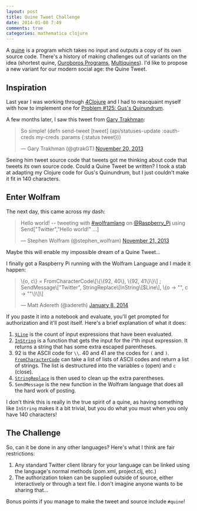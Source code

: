 ```yaml
---
layout: post
title: Quine Tweet Challenge
date: 2014-01-08 7:49
comments: true
categories: mathematica clojure
---
```

A [quine](http://en.wikipedia.org/wiki/Quine_\(computing\)) is a program which takes no input and outputs a copy of its own source code.  There's a history of making challenges out of variants on the idea (shortest quine, [Ouroboros Programs](http://en.wikipedia.org/wiki/Quine_\(computing\)#Ouroboros_Programs), [Multiquines](http://en.wikipedia.org/wiki/Quine_\(computing\)#Multiquines)).  I'd like to propose a new variant for our modern social age: the Quine Tweet.

## Inspiration

Last year I was working through [4Clojure](http://www.4clojure.com/) and I had to reacquaint myself with how to implement one for [Problem #125: Gus's Quinundrum](http://www.4clojure.com/problem/125).

A few months later, I saw this tweet from [Gary Trakhman](https://twitter.com/gtrakGT):

<blockquote class="twitter-tweet" lang="en"><p>So simple!&#10;(defn send-tweet&#10;  [tweet]&#10;  (api/statuses-update :oauth-creds my-creds&#10;                       :params {:status tweet}))</p>&mdash; Gary Trakhman (@gtrakGT) <a href="https://twitter.com/gtrakGT/statuses/403227496352862208">November 20, 2013</a></blockquote>
<script async src="//platform.twitter.com/widgets.js" charset="utf-8"></script>

Seeing him tweet source code that tweets got me thinking about code that tweets its own source code.  Could a Quine Tweet be written?  I took a stab at adapting my Clojure code for Gus's Quinundrum, but I just couldn't make it fit in 140 characters.

## Enter Wolfram

The next day, this came across my dash:

<blockquote class="twitter-tweet" data-partner="tweetdeck"><p>Hello world! -- tweeting with <a href="https://twitter.com/search?q=%23wolframlang&amp;src=hash">#wolframlang</a> on <a href="https://twitter.com/Raspberry_Pi">@Raspberry_Pi</a> using Send[&quot;Twitter&quot;,&quot;Hello world!&quot; ...]</p>&mdash; Stephen Wolfram (@stephen_wolfram) <a href="https://twitter.com/stephen_wolfram/statuses/403600114247565312">November 21, 2013</a></blockquote>
<script async src="//platform.twitter.com/widgets.js" charset="utf-8"></script>

Maybe this will enable my impossible dream of a Quine Tweet...

I finally got a Raspberry Pi running with the Wolfram Language and I made it happen:

<blockquote class="twitter-tweet" data-partner="tweetdeck"><p>\{o, c\} = FromCharacterCode\[\{\{92, 40\}, \{92, 41\}\}\] ; SendMessage\[&quot;Twitter&quot;, StringReplace\[InString\[$Line\], \{o -&gt; &quot;&quot;, c -&gt; &quot;&quot;\}\]\]</p>&mdash; Matt Adereth (@adereth) <a href="https://twitter.com/adereth/statuses/420778395988135936">January 8, 2014</a></blockquote>
<script async src="//platform.twitter.com/widgets.js" charset="utf-8"></script>

If you paste it into a notebook and evaluate, you'll get prompted for authorization and it'll post itself.  Here's a brief explanation of what it does:

1. [`$Line`](http://reference.wolfram.com/mathematica/ref/$Line.html) is the count of input expressions that have been evaluated.
2. [`InString`](http://reference.wolfram.com/mathematica/ref/InString.html) is a function that gets the input for the i^th input expression.  It returns a string that has some extra escaped parentheses.
3. 92 is the ASCII code for `\\`. 40 and 41 are the codes for `(` and `)`.  [`FromCharacterCode`](http://reference.wolfram.com/mathematica/ref/FromCharacterCode.html) can take a list of lists of ASCII codes and return a list of strings.  The list is destructured into the variables `o` (open) and `c` (close).
4. [`StringReplace`](http://reference.wolfram.com/mathematica/ref/StringReplace.html) is then used to clean up the extra parentheses.
5. `SendMessage` is the new function in the Wolfram language that does all the hard work of posting.

I don't think this is really in the true spirit of a quine, as having something like `InString` makes it a bit trivial, but you do what you must when you only have 140 characters!

## The Challenge

So, can it be done in any other languages?  Here's what I think are fair restrictions:

1. Any standard Twitter client library for your language can be linked using the language's normal methods (pom.xml, project.clj, etc.)
2. The authorization token can be supplied outside of source, either interactively or through a text file.  I don't imagine anyone wants to be sharing that...

Bonus points if you manage to make the tweet and source include `#quine`!
